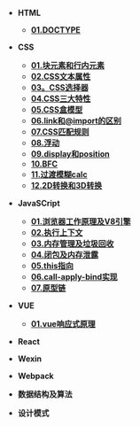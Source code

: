 * **HTML**
  * [**01.DOCTYPE**](/HTML/01.DOCTYPE/01.DOCTYPE)
  

* **CSS**
  
  * [**01.块元素和行内元素**](/CSS/01.块元素和行内元素/01.块元素和行内元素)
  * [**02.CSS文本属性**](/CSS/02.CSS文本属性/02.CSS文本属性)
  * [**03。CSS选择器**](/CSS/03.CSS选择器/03.CSS选择器)
  * [**04.CSS三大特性**](/CSS/04.CSS三大特性/04.CSS三大特性)
  * [**05.CSS盒模型**](/CSS/05.CSS盒模型//05.CSS盒模型)
  * [**06.link和@import的区别**](/CSS/06.link和import的区别/06.link和@import的区别)
  * [**07.CSS匹配规则**](/CSS/07.CSS匹配规则/07.CSS匹配规则)
  * [**08.浮动**](/CSS/08.浮动/08.浮动)
  * [**09.display和position**](/CSS/09.display和position/09.display和position)
  * [**10.BFC**](/CSS/10.BFC/10.BFC)
  * [**11.过渡模糊calc**](/CSS/11.过渡模糊calc/11.过渡模糊calc)
  * [**12.2D转换和3D转换**](/CSS/12.2D转换和3D转换/12.2D转换和3D转换)
* **JavaSCript**

  * [**01.浏览器工作原理及V8引擎**](/JavaScript/01.浏览器工作原理及V8引擎/01.浏览器工作原理及V8引擎)
  * [**02.执行上下文**](/JavaScript/02.执行上下文/02.执行上下文)
  * [**03.内存管理及垃圾回收**](/JavaScript/03.内存管理及垃圾回收/03.内存管理及垃圾回收)
  * [**04.闭包及内存泄露**](/JavaScript/04.闭包及内存泄露/04.闭包及内存泄露)
  * [**05.this指向**](/JavaScript/05.this指向/05.this指向)
  * [**06.call-apply-bind实现**](/JavaScript/06.call-apply-bind实现/06.call-apply-bind实现)
  * [**07.原型链**](/JavaScript/07.原型链/07.原型链)

  

* **VUE**

  * [**01.vue响应式原理**](/Vue/01.vue响应式原理/01.vue响应式原理)

  

* **React**

  

* **Wexin**

  

* **Webpack**

  

* **数据结构及算法**

  

* **设计模式**

  